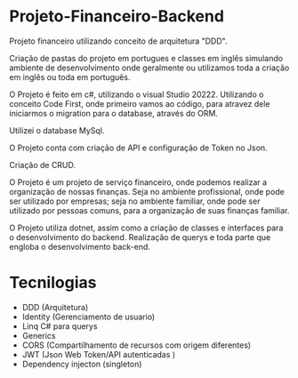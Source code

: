 # Projeto-Financeiro-Backend

Projeto financeiro utilizando conceito de arquitetura "DDD".

Criação de pastas do projeto em portugues e classes em inglês simulando ambiente de desenvolvimento onde geralmente
ou utilizamos toda a criação em inglês ou toda em português.

O Projeto é feito em c#, utilizando o visual Studio 20222. 
Utilizando o conceito Code First, onde primeiro vamos ao código, para atravez dele iniciarmos o migration para o database, através do ORM.

Utilizei o database MySql. 

O Projeto conta com criação de API e configuração de Token no Json. 

Criação de CRUD.

O Projeto é um projeto de serviço financeiro, onde podemos realizar a organização de nossas finanças.
Seja no ambiente profissional, onde pode ser utilizado por empresas; seja no ambiente familiar, onde pode ser utilizado por pessoas comuns, para a organização de suas finanças familiar. 

O Projeto utiliza dotnet, assim como a criação de classes e interfaces para o desenvolvimento do backend. 
Realização de querys e toda parte que engloba o desenvolvimento back-end. 

# Tecnilogias

<ul>
<li>DDD (Arquitetura)</li>
<li>Identity (Gerenciamento de usuario)</li>
<li>Linq C# para querys</li>
<li>Generics </li>
<li>CORS (Compartilhamento de recursos com origem diferentes)</li>
<li>JWT (Json Web Token/API autenticadas ) </li>
<li>Dependency injecton (singleton)</li>
</ul>

